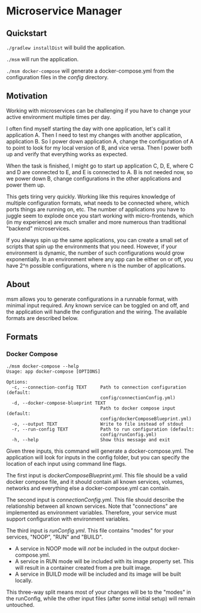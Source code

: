 # Microservice Manager

## Quickstart
`./gradlew installDist` will build the application. 

`./msm` will run the application.

`./msm docker-compose` will generate a docker-compose.yml from the configuration
files in the _config_ directory.

## Motivation
Working with microservices can be challenging if you have to change your active
environment multiple times per day. 

I often find myself starting the day with one application, let's call it
application A. Then I need to test my changes with another application,
application B. So I power down application A, change the configuration of A to
point to look for my local version of B, and vice versa. Then I power both up
and verify that everything works as expected.

When the task is finished, I might go to start up application C, D, E, where C
and D are connected to E, and E is connected to A. B is not needed now, so we
power down B, change configurations in the other applications and power them up.

This gets tiring very quickly. Working like this requires knowledge of multiple
configuration formats, what needs to be connected where, which ports things are
running on, etc. The number of applications you have to juggle seem to explode
once you start working with micro-frontends, which (in my experience) are much
smaller and more numerous than traditional "backend" microservices.

If you always spin up the same applications, you can create a small set of
scripts that spin up the environments that you need. However, if your
environment is dynamic, the number of such configurations would grow
exponentially. In an environment where any app can be either on or off, you have 
2^n possible configurations, where n is the number of applications.  
 
## About
msm allows you to generate configurations in a runnable format, with minimal
input required. Any known service can be toggled on and off, and the application
will handle the configuration and the wiring. The available formats are described below.

## Formats
### Docker Compose
```
./msm docker-compose --help
Usage: app docker-compose [OPTIONS]

Options:
  -c, --connection-config TEXT     Path to connection configuration (default:
                                   config/connectionConfig.yml)
  -d, --docker-compose-blueprint TEXT
                                   Path to docker compose input (default:
                                   config/dockerComposeBlueprint.yml)
  -o, --output TEXT                Write to file instead of stdout
  -r, --run-config TEXT            Path to run configuration (default:
                                   config/runConfig.yml)
  -h, --help                       Show this message and exit
```

Given three inputs, this command will generate a docker-compose.yml. The
application will look for inputs in the config folder, but you can specify the
location of each input using command line flags.

The first input is _dockerComposeBlueprint.yml_. This file should be a valid docker
compose file, and it should contain all known services, volumes, networks and
everything else a docker-compose.yml can contain.

The second input is _connectionConfig.yml_. This file should describe the
relationship between all known services. Note that "connections" are implemented
as environment variables. Therefore, your service must support configuration
with environment variables.

The third input is _runConfig.yml_. This file contains "modes" for your 
services, "NOOP", "RUN" and "BUILD". 
* A service in NOOP mode will _not_ be included in the output docker-compose.yml. 
* A service in RUN mode will be included with its image property set. This will 
result in a container created from a pre built image.
* A service in BUILD mode will be included and its image will be built locally.

This three-way split means most of your changes will be to the "modes" in the
runConfig, while the other input files (after some initial setup) will remain
untouched.
